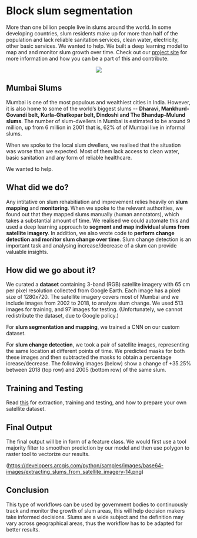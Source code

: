 # Block slum segmentation

More than one billion people live in slums around the world. In some developing countries, slum residents make up for more than half of the population and lack reliable sanitation services, clean water, electricity, other basic services. We wanted to help. We built a deep learning model to map and and monitor slum growth over time. Check out our [project site]() for more information and how you can be a part of this and contribute.


<p align="center">
  <img src="https://github.com/cbsudux/Mumbai-slum-segmentation/blob/master/assets/images/combined-intro.png" >
</p>

## Mumbai Slums

Mumbai is one of the most populous and wealthiest cities in India. However, it is also home to some of the world’s biggest slums -- **Dharavi, Mankhurd-Govandi belt, Kurla-Ghatkopar belt, Dindoshi and The Bhandup-Mulund slums**. The number of slum-dwellers in Mumbai is estimated to be around 9 million, up from 6 million in 2001 that is, 62% of of Mumbai live in informal slums.

When we spoke to the local slum dwellers, we realised that the situation was worse than we expected. Most of them lack access to clean water, basic sanitation and any form of reliable healthcare.

We wanted to help. 

## What did we do?

Any intitative on slum rehabitiation and improvement relies heavily on **slum mapping** and **monitoring**. When we spoke to the relevant authorities, we found out that they mapped slums manually (human annotators), which takes a substantial amount of time. We realised we could automate this and used a deep learning approach to **segment and map individual slums from satellite imagery**. In addition, we also wrote code to **perform change detection and monitor slum change over time**. Slum change detection is an important task and analysing increase/decrease of a slum can provide valuable insights.

## How did we go about it?

We curated a **dataset** containing 3-band (RGB) satellite imagery with 65 cm per pixel resolution
collected from Google Earth. Each image has a pixel size of 1280x720. The satellite imagery covers most of
Mumbai and we include images from 2002 to 2018, to analyze slum change. We used 513 images for training, and 97 images for testing. (Unfortunately, we cannot redistribute the dataset, due to Google policy.)

For **slum segmentation and mapping**, we trained a CNN on our custom dataset.

For **slum change detection**, we took a pair of satellite images, representing the same location at different points of time. We predicted masks for both these images and then subtracted the masks to obtain a percentage icrease/decrease. The following images (below) show a change of +35.25% between 2018 (top row) and 2005 (bottom row) of the same slum.    

## Training and Testing

Read [this](https://github.com/armaanbadhan/weBelong/blob/main/Machine%20Learning/slum%20data%20from%20satellite%20imaging%20defsmart.ipynb) for extraction, training and testing, and how to prepare your own satellite dataset.

## Final Output

The final output will be in form of a feature class. We would first use a tool majority filter to smoothen prediction by our model and then use polygon to raster tool to vectorize our results.

(https://developers.arcgis.com/python/samples/images/base64-images/extracting_slums_from_satellite_imagery-14.png)

## Conclusion

This type of workflows can be used by government bodies to continuously track and monitor the growth of slum areas, this will help decision makers take informed decisions. Slums are a wide subject and the definition may vary across geographical areas, thus the workflow has to be adapted for better results.
